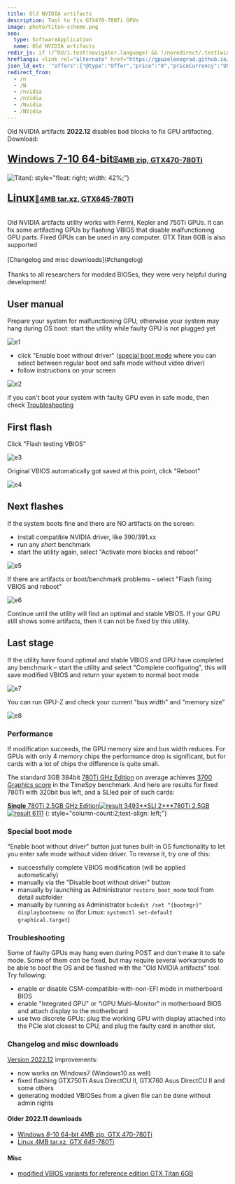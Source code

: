 ```yaml
---
title: Old NVIDIA artifacts
description: Tool to fix GTX470-780Ti GPUs
image: photo/titan-scheme.png
seo:
  type: SoftwareApplication
  name: Old NVIDIA artifacts
redir_js: if (/^RU/i.test(navigator.language) && !/noredirect/.test(window.location.search)) window.location.replace("/NVIDIARU" + window.location.search)
hreflangs: <link rel="alternate" href="https://gpuzelenograd.github.io/NVIDIA" hreflang="x-default"/> <link rel="alternate" href="https://gpuzelenograd.github.io/NVIDIA" hreflang="en"/> <link rel="alternate" href="https://gpuzelenograd.github.io/NVIDIARU" hreflang="ru"/>
json_ld_ext: '"offers":{"@type":"Offer","price":"0","priceCurrency":"USD"},"operatingSystem":"Windows 10 | Linux","applicationCategory":"UtilitiesApplication","applicationSubCategory":"VBIOS tool","aggregateRating":{"@type": "AggregateRating","ratingValue": "4.8","ratingCount":"1211"},"fileSize":"4MB","softwareVersion":"2022.12","interactionCount":{"UserDownloads":"100500"}'
redirect_from:
  - /n
  - /N
  - /nvidia
  - /nVidia
  - /Nvidia
  - /NVidia
---
```


Old NVIDIA artifacts **2022.12** disables bad blocks to fix GPU artifacting. Download:
<br>

### [<big><big>**Windows 7-10 64-bit**</big></big>🗄️4MB zip, GTX470-780Ti](https://gpuzelenograd.github.io/releases/Windows_old_nvidia_artifacts-2022.12.zip)
![Titan](photo/titan-scheme.png){: style="float: right; width: 42%;"}
### [<big><big>**Linux**</big></big>🐧4MB tar.xz, GTX645-780Ti](https://gpuzelenograd.github.io/releases/Linux_old_nvidia_artifacts-2022.12.tar.xz)

<br>
Old NVIDIA artifacts utility works with Fermi, Kepler and 750Ti GPUs. It can fix some artifacting GPUs by flashing VBIOS that disable malfunctioning GPU parts. Fixed GPUs can be used in any computer. GTX Titan 6GB is also supported
<br>
<br>
[Changelog and misc downloads](#changelog)
<br>
<br>
Thanks to all researchers for modded BIOSes, they were very helpful during development!
<br>

## User manual

Prepare your system for malfunctioning GPU, otherwise your system may hang during OS boot:  start the utility while faulty GPU is not plugged yet

![e1](photo/e1.png)

* click "Enable boot without driver" ([special boot mode](#bootmode) where you can select between regular boot and safe mode without video driver)
* follow instructions on your screen

![e2](photo/e2.png)

if you can't boot your system with faulty GPU even in safe mode, then check [Troubleshooting](#troubleshootingsect)

## First flash
Click "Flash testing VBIOS"

![e3](photo/e3.png)

Original VBIOS automatically got saved at this point, click "Reboot"

![e4](photo/e4.png)


## Next flashes
If the system boots fine and there are NO artifacts on the screen:
* install compatible NVIDIA driver, like 390/391.xx
* run any *short* benchmark
* start the utility again, select "Activate more blocks and reboot"

![e5](photo/e5.png)

If there are artifacts or boot/benchmark problems – select "Flash fixing VBIOS and reboot"

![e6](photo/e6.png)

Continue until the utility will find an optimal and stable VBIOS. If your GPU still shows some artifacts, then it can not be fixed by this utility.

## Last stage
If the utility have found optimal and stable VBIOS and GPU have completed any benchmark – start the utility and select "Complete configuring", this will save modified VBIOS and return your system to normal boot mode

![e7](photo/e7.png)

You can run GPU-Z and check your current "bus width" and "memory size"

![e8](photo/e8.png)

### Performance
If modification succeeds, the GPU memory size and bus width reduces. For GPUs with only 4 memory chips the performance drop is significant, but for cards with a lot of chips the difference is quite small.

The standard 3GB 384bit [780Ti GHz Edition](https://www.techpowerup.com/gpu-specs/gigabyte-gtx-780-ti-ghz-edition.b2682) on average achieves [3700 Graphics score](https://www.3dmark.com/search#advanced?test=spy%20P&cpuId=&gpuId=908&gpuCount=1&gpuType=ALL&deviceType=ALL&storageModel=ALL&memoryChannels=0&country=&scoreType=overallScore&hofMode=false&showInvalidResults=false&freeParams=&startDate=2017-01-01&endDate=2100-01-01&minGpuCoreClock=1150&maxGpuCoreClock=1340&minGpuMemClock=&maxGpuMemClock=&minCpuClock=&maxCpuClock=) in the TimeSpy benchmark. And here are results for fixed 780Ti with 320bit bus left, and a SLIed pair of such cards:

[**Single** 780Ti 2.5GB GHz Edition![result 3493](photo/780ti-ghz-3dmarkpreview.png)](https://www.3dmark.com/3dm/88862792)[**SLI 2×**780Ti 2.5GB![result 6111](photo/780ti-sli-3dmarkpreview.png)](https://www.3dmark.com/3dm/88861601)
{: style="column-count:2;text-align: left;"}

### <a id="bootmode">Special boot mode</a>
"Enable boot without driver" button just tunes built-in OS functionality to let you enter safe mode without video driver. To reverse it, try one of this:
* successfully complete VBIOS modification (will be applied automatically)
* manually via the "Disable boot without driver" button
* manually by launching as Administrator `restore_boot_mode` tool from detail subfolder
* manually by running as Administrator `bcdedit /set "{bootmgr}" displaybootmenu no` (for Linux: `systemctl set-default graphical.target`)

### <a id="troubleshootingsect">Troubleshooting</a>
Some of faulty GPUs may hang even during POST and don't make it to safe mode. Some of them *can* be fixed, but may require several workarounds to be able to boot the OS and be flashed with the "Old NVIDIA artifacts" tool. Try following:
* enable or disable CSM-compatible-with-non-EFI mode in motherboard BIOS
* enable "Integrated GPU" or "iGPU Multi-Monitor" in motherboard BIOS and attach display to the motherboard
* use two discrete GPUs: plug the working GPU with display attached into the PCIe slot closest to CPU, and plug the faulty card in another slot.


### <a id="changelog">Changelog and misc downloads</a>

[Version 2022.12](#top) improvements:
  * now works on Windows7 (Windows10 as well)
  * fixed flashing GTX750Ti Asus DirectCU II, GTX760 Asus DirectCU II and some others
  * generating modded VBIOSes from a given file can be done without admin rights

#### Older 2022.11 downloads
  * [Windows <i>8</i>-10 64-bit 4MB zip, GTX 470-780Ti](https://gpuzelenograd.github.io/releases/Windows_old_nvidia_artifacts-2022.11.zip)
  * [Linux 4MB tar.xz, GTX <i>645</i>-780Ti](https://gpuzelenograd.github.io/releases/Linux_old_nvidia_artifacts-2022.11.tar.xz)

#### Misc
  * [modified VBIOS variants for reference edition GTX Titan 6GB](https://gpuzelenograd.github.io/releases/NVIDIA-GTX-Titan-6GB_Disable.zip)